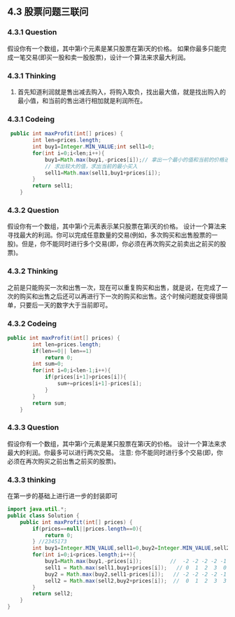 ## 4.3 股票问题三联问

### 4.3.1 Question

假设你有一个数组，其中第i个元素是某只股票在第i天的价格。
如果你最多只能完成一笔交易(即买一股和卖一股股票)，设计一个算法来求最大利润。

### 4.3.1 Thinking

1. 首先知道利润就是售出减去购入，将购入取负，找出最大值，就是找出购入的最小值，和当前的售出进行相加就是利润所在。

### 4.3.1 Codeing

```java
 public int maxProfit(int[] prices) {
        int len=prices.length;
        int buy1=Integer.MIN_VALUE;int sell1=0;
        for(int i=0;i<len;i++){
            buy1=Math.max(buy1,-prices[i]);// 拿出一个最小的值和当前的价格进行比较
            // 求出较大的值，求出当前的最小买入
            sell1=Math.max(sell1,buy1+prices[i]);
        }
        return sell1;
    }
```



### 4.3.2 Question

假设你有一个数组，其中第i个元素表示某只股票在第i天的价格。
设计一个算法来寻找最大的利润。你可以完成任意数量的交易(例如，多次购买和出售股票的一股)。但是，你不能同时进行多个交易(即，你必须在再次购买之前卖出之前买的股票)。

### 4.3.2 Thinking

之前是只能购买一次和出售一次，现在可以重复购买和出售，就是说，在完成了一次的购买和出售之后还可以再进行下一次的购买和出售。这个时候问题就变得很简单，只要后一天的数字大于当前即可。

### 4.3.2 Codeing

```java
public int maxProfit(int[] prices) {
        int len=prices.length;
        if(len==0|| len==1)
            return 0;
        int sum=0;
        for(int i=0;i<len-1;i++){
            if(prices[i+1]>prices[i]){
                sum+=prices[i+1]-prices[i];
            }
        }
        return sum;
    }
```



### 4.3.3 Question

假设你有一个数组，其中第i个元素是某只股票在第i天的价格。
设计一个算法来求最大的利润。你最多可以进行两次交易。
注意:
你不能同时进行多个交易(即，你必须在再次购买之前出售之前买的股票)。

### 4.3.3 thinking

在第一步的基础上进行进一步的封装即可

``` java
import java.util.*;
public class Solution {
    public int maxProfit(int[] prices) {
        if(prices==null||prices.length==0){
            return 0;
        } //2345173
        int buy1=Integer.MIN_VALUE,sell1=0,buy2=Integer.MIN_VALUE,sell2=0;
        for(int i=0;i<prices.length;i++){
            buy1=Math.max(buy1,-prices[i]);         //  -2 -2 -2 -2 -1 -1
            sell1 = Math.max(sell1,buy1+prices[i]);   // 0  1  2  3  0  6
            buy2 = Math.max(buy2,sell1-prices[i]);   // -2 -2 -2 -2 -1 -1 
            sell2 = Math.max(sell2,buy2+prices[i]);  //  0  1  2  3  3  9
        }
        return sell2;
    }
}
```